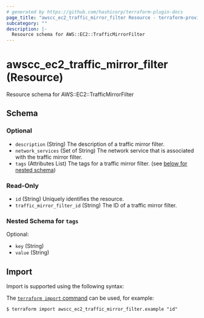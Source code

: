 ```yaml
---
# generated by https://github.com/hashicorp/terraform-plugin-docs
page_title: "awscc_ec2_traffic_mirror_filter Resource - terraform-provider-awscc"
subcategory: ""
description: |-
  Resource schema for AWS::EC2::TrafficMirrorFilter
---
```


# awscc_ec2_traffic_mirror_filter (Resource)

Resource schema for AWS::EC2::TrafficMirrorFilter



<!-- schema generated by tfplugindocs -->
## Schema

### Optional

- `description` (String) The description of a traffic mirror filter.
- `network_services` (Set of String) The network service that is associated with the traffic mirror filter.
- `tags` (Attributes List) The tags for a traffic mirror filter. (see [below for nested schema](#nestedatt--tags))

### Read-Only

- `id` (String) Uniquely identifies the resource.
- `traffic_mirror_filter_id` (String) The ID of a traffic mirror filter.

<a id="nestedatt--tags"></a>
### Nested Schema for `tags`

Optional:

- `key` (String)
- `value` (String)

## Import

Import is supported using the following syntax:

The [`terraform import` command](https://developer.hashicorp.com/terraform/cli/commands/import) can be used, for example:

```shell
$ terraform import awscc_ec2_traffic_mirror_filter.example "id"
```
